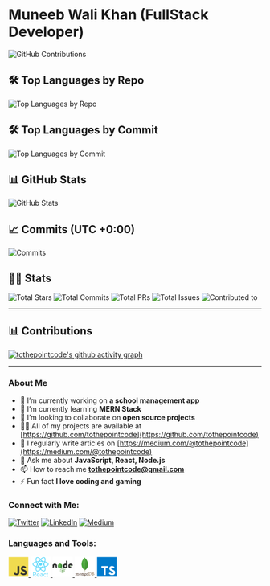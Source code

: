 # Muneeb Wali Khan (FullStack Developer)

![GitHub Contributions](https://github-readme-streak-stats.herokuapp.com/?user=tothepointcode&theme=dark&hide_border=true)

## 🛠 Top Languages by Repo
![Top Languages by Repo](https://github-readme-stats.vercel.app/api/top-langs/?username=tothepointcode&theme=dark&hide_border=true&layout=compact)

## 🛠 Top Languages by Commit
![Top Languages by Commit](https://github-readme-stats.vercel.app/api/top-langs/?username=tothepointcode&langs_count=10&hide=java&theme=dark&hide_border=true)

## 📊 GitHub Stats
![GitHub Stats](https://github-readme-stats.vercel.app/api?username=tothepointcode&show_icons=true&theme=dark&hide_border=true)

## 📈 Commits (UTC +0:00)
![Commits](https://github-readme-streak-stats.herokuapp.com/?user=tothepointcode&theme=dark&hide_border=true&hide_title=true&hide=days)

## 👨‍💻 Stats
![Total Stars](https://img.shields.io/github/stars/tothepointcode?style=for-the-badge&color=orange&label=Total%20Stars)
![Total Commits](https://img.shields.io/github/commit-activity/y/tothepointcode?style=for-the-badge&color=orange&label=Total%20Commits)
![Total PRs](https://img.shields.io/github/issues-pr-closed-raw/tothepointcode?style=for-the-badge&color=orange&label=Total%20PRs)
![Total Issues](https://img.shields.io/github/issues-closed-raw/tothepointcode?style=for-the-badge&color=orange&label=Total%20Issues)
![Contributed to](https://img.shields.io/github/contributors/tothepointcode?style=for-the-badge&color=orange&label=Contributed%20to)

---

## 📊 Contributions
[![tothepointcode's github activity graph](https://activity-graph.herokuapp.com/graph?username=tothepointcode&theme=react-dark)](https://github.com/tothepointcode/github-readme-activity-graph)

---

### About Me
- 🔭 I’m currently working on **a school management app**
- 🌱 I’m currently learning **MERN Stack**
- 👯 I’m looking to collaborate on **open source projects**
- 👨‍💻 All of my projects are available at [https://github.com/tothepointcode](https://github.com/tothepointcode)
- 📝 I regularly write articles on [https://medium.com/@tothepointcode](https://medium.com/@tothepointcode)
- 💬 Ask me about **JavaScript, React, Node.js**
- 📫 How to reach me **tothepointcode@gmail.com**
- ⚡ Fun fact **I love coding and gaming**

### Connect with Me:
<p align="left">
  <a href="https://twitter.com/tothepointcode" target="blank"><img src="https://raw.githubusercontent.com/rahuldkjain/github-profile-readme-generator/master/src/images/icons/Social/twitter.svg" alt="Twitter" height="30" width="40" /></a>
  <a href="https://linkedin.com/in/tothepointcode" target="blank"><img src="https://raw.githubusercontent.com/rahuldkjain/github-profile-readme-generator/master/src/images/icons/Social/linked-in-alt.svg" alt="LinkedIn" height="30" width="40" /></a>
  <a href="https://medium.com/@tothepointcode" target="blank"><img src="https://raw.githubusercontent.com/rahuldkjain/github-profile-readme-generator/master/src/images/icons/Social/medium.svg" alt="Medium" height="30" width="40" /></a>
</p>

### Languages and Tools:
<p align="left">
  <a href="https://developer.mozilla.org/en-US/docs/Web/JavaScript" target="_blank"> <img src="https://raw.githubusercontent.com/devicons/devicon/master/icons/javascript/javascript-original.svg" alt="JavaScript" width="40" height="40"/> </a>
  <a href="https://reactjs.org/" target="_blank"> <img src="https://raw.githubusercontent.com/devicons/devicon/master/icons/react/react-original-wordmark.svg" alt="React" width="40" height="40"/> </a>
  <a href="https://nodejs.org" target="_blank"> <img src="https://raw.githubusercontent.com/devicons/devicon/master/icons/nodejs/nodejs-original-wordmark.svg" alt="Node.js" width="40" height="40"/> </a>
  <a href="https://www.mongodb.com/" target="_blank"> <img src="https://raw.githubusercontent.com/devicons/devicon/master/icons/mongodb/mongodb-original-wordmark.svg" alt="MongoDB" width="40" height="40"/> </a>
  <a href="https://www.typescriptlang.org/" target="_blank"> <img src="https://raw.githubusercontent.com/devicons/devicon/master/icons/typescript/typescript-original.svg" alt="TypeScript" width="40" height="40"/> </a>
</p>
